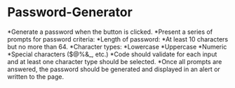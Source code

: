 # Password-Generator

*Generate a password when the button is clicked.
*Present a series of prompts for password criteria:
  *Length of password:
  *At least 10 characters but no more than 64.
  *Character types:
  *Lowercase
  *Uppercase
  *Numeric
  *Special characters ($@%&_, etc.)
  *Code should validate for each input and at least one character type should be selected.
  *Once all prompts are answered, the password should be generated and displayed in an alert or written to the page.
